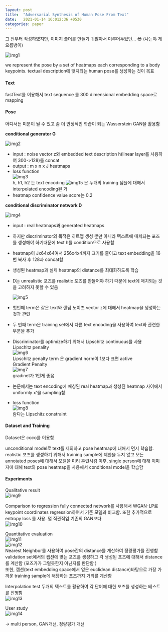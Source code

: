 ```yaml
---
layout: post
title:  "Adversarial Synthesis of Human Pose From Text"
date:   2021-01-14 16:012:36 +0530
categories: paper
---
```




그 전부터 작성하였지만, 이미지 폴더를 만들기 귀찮아서 미루어두었던... 😎 (나는야 게으름뱅이)

![img1](/assets/post/post2/img1_.png)

we represent the pose by a set of heatmaps each corresponding to a body keypoints.
textual description에 맺치되는 human pose를 생성하는 것이 목표 

#### Text

fastText를 이용해서 text sequence 를 300 dimensional embedding space로 mapping 

#### Pose

어디서든 미분이 될 수 있고 좀 더 안정적인 학습이 되는 Wasserstein GAN을 활용함 

**conditional generator G**

![img2](/assets/post/post2/img2_.png)  

* input : noise vector z와 embedded text description h(linear layer를 사용하여 300->128)를 concat
* output : m x n x J heatmaps 
* loss function  
  ![img3](/assets/post/post2/img3_.png)  
  h, h1, h2 는 text encoding ![img15](/assets/post/post2/img15.png)  은 두개의 training 샘플에 대해서 interpolated encoding된 거
* heatmap confidence value score는 0.2

**conditional discriminator network D**

![img4](/assets/post/post2/img4_.png)  

* input : real heatmaps과 generated heatmaps

* 하지만 discriminator의 목적은 히트맵 생성 뿐만 아니라 텍스트에 매치되는 포즈를 생성해야 하기때문에 text h를 condition으로 사용함 

* heatmap이 Jx64x64여서 256x4x4까지 크기를 줄이고 text embedding을 16번 복사 후 128과 concat함 

* 생성된 heatmap과 실제 heatmap의 distance를 최대화하도록 학습 

* D는 unrealistic 포즈를 realistic 포즈를 만들어야 하기 때문에 text에 매치되는 것을 고려하지 못할 수 있음  

  ![img5](/assets/post/post2/img5_.png) 

* 첫번째 term은 같은 text와 랜덤 노이즈 vector z에 대해서 heatmap을 생성하는 것과 관련

* 두 번째 term은 training set에서 다른 text encoding을 사용하여 text와 관련한 부분을 추가 

* Discriminator를 optimize하기 위해서 Lipschitz continuous를 사용   
  Lipschitz penality  
  ![img6](/assets/post/post2/img6_.png)  
  Lipschitz penalty term 은 gradient norm이 1보다 크면 active  
  Gradient Penalty  
  ![img7](/assets/post/post2/img7_.png)  
  gradinet가 1인게 좋음  

* 논문에서는 text encoding에 매칭된 real heatmap과 생성된 heatmap 사이에서 uniformly x'을 sampling함

* loss function  
  ![img8](/assets/post/post2/img8_.png)  
  람다는 Lipschitz constraint  

#### Dataset and Training

Dataset은 coco를 이용함

unconditional model로 text를 제외하고 pose heatmap에 대해서 먼저 학습함.  realistic 포즈를 생성하기 위해서  training sample에 제한을 두지 않고 모든 annotated poses에 대해서 모델을 미리 훈련시킴 
이후, single person에 대해 이미지에 대해 text와 pose heatmap을 사용해서 conditional model을 학습함 

#### Experiments

Qualitative result   
![img9](/assets/post/post2/img9_.png)  

Comparison to regression
fully connected network를 사용해서 WGAN-LP로  keypoint coordinates regression하여서 기존 모델과 비교함. 또한 추가적으로 entropy loss 를 사용. 덜 직관적임 기존의 GAN보다  
![img10](/assets/post/post2/img10_.png)  

Quantitative evaluation  
![img11](/assets/post/post2/img11_.png)   
![img12](/assets/post/post2/img12_.png)  
Nearest Neighbor를 사용하여 pose간의 distance를 계산하여 정량평가를 진행함  
validation set에서의 캡션에 맞는 포즈를 생성하고 각 생성된 포즈에 대해서 distance를 계산함 (포즈가가 그럴듯한지 아닌지를 판단함 )  
또한, 캡션(text embedding space에서 얻은 euclidean distance)바탕으로 가장 가까운 training sample에 해당하는 포즈까지 거리를 계산함 

Interpolation test
두개의 텍스트를 활용하여 각 단어에 대한 포즈를 생성하는 테스트를 진행함  
![img13](/assets/post/post2/img13_.png)

User study  
![img14](/assets/post/post2/img14_.png)





-> multi person, GAN개선, 정량평가 개선 